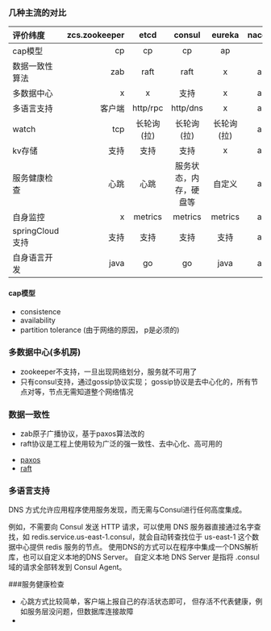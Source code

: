 ### 几种主流的对比

| 评价纬度  | zcs.zookeeper |  etcd | consul | eureka | nacos
|:-----|-----:|:-----:|:-----:|:-----:|:-----:|
|cap模型 |  cp  |   cp  | cp | ap |  |
|数据一致性算法 |  zab  |   raft  | raft | x | a |
|多数据中心 |  x  |   x  | 支持 | x | a |
|多语言支持 |  客户端  |   http/rpc  | http/dns | x | a |
|watch |  tcp  |   长轮询(拉) | 长轮询(拉) | 长轮询(拉) | a |
|kv存储 |  支持  |   支持  | 支持 | x | a |
|服务健康检查 |  心跳  |   心跳  |服务状态，内存，硬盘等 | 自定义 | a |
|自身监控 |  x  |   metrics  | metrics | metrics | a |
|springCloud支持 |  支持  |   支持  | 支持 | 支持 | a |
|自身语言开发 |  java  |   go  | go | java | a |


#### cap模型
* consistence
* availability
* partition tolerance (由于网络的原因， p是必须的)


### 多数据中心(多机房)
* zookeeper不支持，一旦出现网络划分，服务就不可用了
* 只有consul支持，通过gossip协议实现； gossip协议是去中心化的，所有节点对等，节点无需知道整个网络情况


### 数据一致性
* zab原子广播协议，基于paxos算法改的
* raft协议是工程上使用较为广泛的强一致性、去中心化、高可用的

- [paxos]()
- [raft]()

### 多语言支持
DNS 方式允许应用程序使用服务发现，而无需与Consul进行任何高度集成。

例如，不需要向 Consul 发送 HTTP 请求，可以使用 DNS 服务器直接通过名字查找，如 redis.service.us-east-1.consul，就会自动转查找位于 us-east-1 这个数据中心提供 redis 服务的节点。
使用DNS的方式可以在程序中集成一个DNS解析库，也可以自定义本地的DNS Server。
自定义本地 DNS Server 是指将 .consul域的请求全部转发到 Consul Agent。


###服务健康检查
* 心跳方式比较简单，客户端上报自己的存活状态即可， 但存活不代表健康，例如服务层没问题，但数据库连接故障
* 


####
<a name="paxos"/>